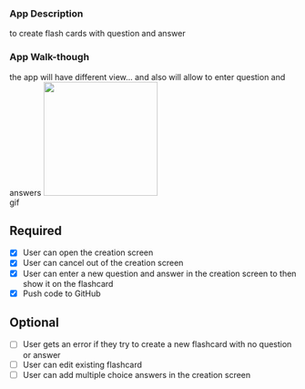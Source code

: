 

### App Description
to create flash cards with question and answer

### App Walk-though
the app will have different view... and also will allow to enter question and answers
<img src= "http://g.recordit.co/Mpxmn9F27Mgif" width=200><br> gif

## Required
- [x] User can open the creation screen
- [x] User can cancel out of the creation screen
- [x] User can enter a new question and answer in the creation screen to then show it on the flashcard
- [x] Push code to GitHub
## Optional
- [ ] User gets an error if they try to create a new flashcard with no question or answer
- [ ] User can edit existing flashcard
- [ ] User can add multiple choice answers in the creation screen
